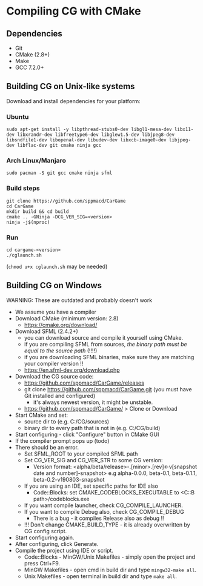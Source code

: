 # Compiling CG with CMake

## Dependencies

* Git
* CMake (2.8+)
* Make
* GCC 7.2.0+

## Building CG on Unix-like systems

Download and install dependencies for your platform:

### Ubuntu

	sudo apt-get install -y libpthread-stubs0-dev libgl1-mesa-dev libx11-dev libxrandr-dev libfreetype6-dev libglew1.5-dev libjpeg8-dev libsndfile1-dev libopenal-dev libudev-dev libxcb-image0-dev libjpeg-dev libflac-dev git cmake ninja gcc

### Arch Linux/Manjaro

	sudo pacman -S git gcc cmake ninja sfml

### Build steps

	git clone https://github.com/sppmacd/CarGame
	cd CarGame
	mkdir build && cd build
	cmake .. -GNinja -DCG_VER_SIG=<version>
	ninja -j$(nproc)

### Run

	cd cargame-<version>
	./cglaunch.sh

(```chmod u+x cglaunch.sh``` may be needed)

## Building CG on Windows

WARNING: These are outdated and probably doesn't work

- We assume you have a compiler
- Download CMake (minimum version: 2.8)
	- https://cmake.org/download/
- Download SFML (2.4.2+)
	- you can download source and compile it yourself using CMake.
	- if you are compiling SFML from sources, *the binary path must be equal to the source path* (!!!!)
	- if you are downloading SFML binaries, make sure they are matching your compiler version !!
	- https://en.sfml-dev.org/download.php
- Download the CG source code:
	- https://github.com/sppmacd/CarGame/releases
	- git clone https://github.com/sppmacd/CarGame.git (you must have Git installed and configured)
		- it's always newest version, it might be unstable.
	- https://github.com/sppmacd/CarGame/ > Clone or Download
- Start CMake and set:
	- source dir to <CG Source Path> (e.g. C:/CG/sources)
	- binary dir to every path that is not in <CG Source Path> (e.g. C:/CG/build)
- Start configuring - click "Configure" button in CMake GUI
- If the compiler prompt pops up (todo)
- There should be an error. 
	- Set SFML_ROOT to your compiled SFML path
	- Set CG_VER_SIG and CG_VER_STR to some CG version:
		- Version format: <alpha/beta/release>-<major>.[minor>.[rev]<-v[snapshot date and number]-snapshot>
						e.g alpha-0.0.0, beta-0.1, beta-0.1.1, beta-0.2-v190803-snapshot
	- If you are using an IDE, set specific paths for IDE also
		- Code::Blocks: set CMAKE_CODEBLOCKS_EXECUTABLE to <C::B path>/codeblocks.exe
	- If you want compile launcher, check CG_COMPILE_LAUNCHER.
	- If you want to compile Debug also, check CG_COMPILE_DEBUG
		- There is a bug - it compiles Release also as debug !!
	- !!! Don't change CMAKE_BUILD_TYPE - it is already overwritten by CG config script.
- Start configuring again.
- After configuring, click Generate.
- Compile the project using IDE or script.
	- Code::Blocks - MinGW/Unix Makefiles - simply open the project and press Ctrl+F9.
	- MinGW Makefiles - open cmd in build dir and type ```mingw32-make all```.
	- Unix Makefiles - open terminal in build dir and type ```make all```.
